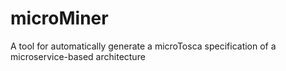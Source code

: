 # microMiner
A tool for automatically generate a microTosca specification of a microservice-based architecture
